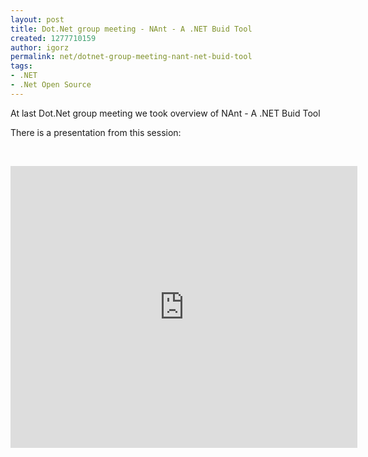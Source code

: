 ```yaml
---
layout: post
title: Dot.Net group meeting - NAnt - A .NET Buid Tool
created: 1277710159
author: igorz
permalink: net/dotnet-group-meeting-nant-net-buid-tool
tags:
- .NET
- .Net Open Source
---
```

<p>At last  Dot.Net group meeting we took overview of NAnt - A .NET Buid Tool</p>
<p>There is a presentation from this session:</p>
<p>&nbsp;</p>
<p><iframe height="451" frameborder="0" width="555" src="http://docs.google.com/present/embed?id=d83mcmc_12jnvs7bck&amp;size=m"></iframe></p>
